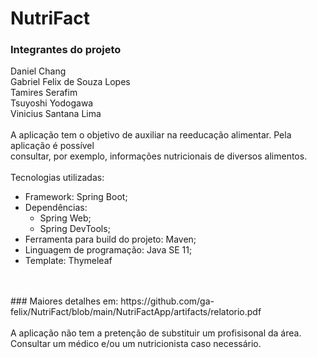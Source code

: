 # NutriFact

### Integrantes do projeto

Daniel Chang</br>
Gabriel Felix de Souza Lopes</br>
Tamires Serafim</br>
Tsuyoshi Yodogawa</br>
Vinicius Santana Lima</br>
</br>
A aplicação tem o objetivo de auxiliar na reeducação alimentar. Pela aplicação é possível</br>
consultar, por exemplo, informações nutricionais de diversos alimentos.</br>
</br>
Tecnologias utilizadas:</br>
- Framework: Spring Boot;</br>
- Dependências:</br>
    - Spring Web;</br>
    - Spring DevTools;</br>
- Ferramenta para build do projeto: Maven;</br>
- Linguagem de programação: Java SE 11;</br>
- Template: Thymeleaf</br>
</br>
</br>
### Maiores detalhes em:
https://github.com/ga-felix/NutriFact/blob/main/NutriFactApp/artifacts/relatorio.pdf</br>
</br>
A aplicação não tem a pretenção de substituir um profisisonal da área.</br>
Consultar um médico e/ou um nutricionista caso necessário.</br>
